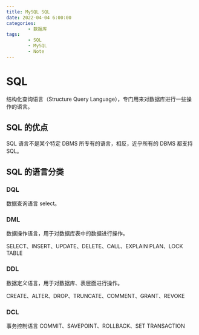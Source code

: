 ```yaml
---
title: MySQL SQL
date: 2022-04-04 6:00:00
categories:
        - 数据库
tags:
        - SQL
        - MySQL
        - Note
---
```


# SQL

结构化查询语言（Structure Query Language），专门用来对数据库进行一些操作的语言。

## SQL 的优点

SQL 语言不是某个特定 DBMS 所专有的语言，相反，近乎所有的 DBMS 都支持 SQL。

## SQL 的语言分类

### DQL

数据查询语言 select。

### DML

数据操作语言，用于对数据库表中的数据进行操作。

SELECT、INSERT、UPDATE、DELETE、CALL、EXPLAIN PLAN、LOCK TABLE

### DDL

数据定义语言，用于对数据库、表层面进行操作。

CREATE、ALTER、DROP、TRUNCATE、COMMENT、GRANT、REVOKE

### DCL

事务控制语言 COMMIT、SAVEPOINT、ROLLBACK、SET TRANSACTION
